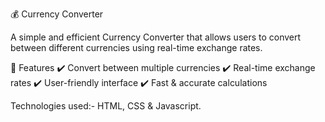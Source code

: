 💰 Currency Converter

A simple and efficient Currency Converter that allows users to convert between different currencies using real-time exchange rates.

🚀 Features
✔️ Convert between multiple currencies
✔️ Real-time exchange rates
✔️ User-friendly interface
✔️ Fast & accurate calculations

Technologies used:- HTML, CSS & Javascript.
